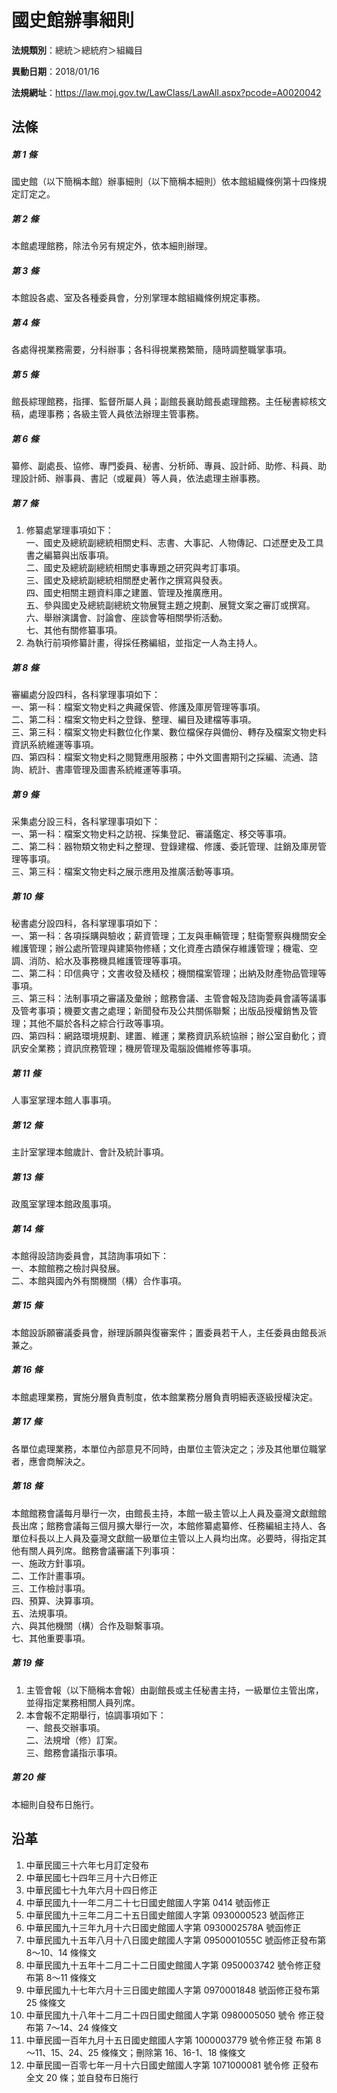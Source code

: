 # 國史館辦事細則




**法規類別**：總統＞總統府＞組織目

**異動日期**：2018/01/16  

**法規網址**：https://law.moj.gov.tw/LawClass/LawAll.aspx?pcode=A0020042



## 法條
##### 第 1 條
國史館（以下簡稱本館）辦事細則（以下簡稱本細則）依本館組織條例第十四條規定訂定之。

##### 第 2 條
本館處理館務，除法令另有規定外，依本細則辦理。

##### 第 3 條
本館設各處、室及各種委員會，分別掌理本館組織條例規定事務。

##### 第 4 條
各處得視業務需要，分科辦事；各科得視業務繁簡，隨時調整職掌事項。

##### 第 5 條
館長綜理館務，指揮、監督所屬人員；副館長襄助館長處理館務。主任秘書綜核文稿，處理事務；各級主管人員依法辦理主管事務。

##### 第 6 條
纂修、副處長、協修、專門委員、秘書、分析師、專員、設計師、助修、科員、助理設計師、辦事員、書記（或雇員）等人員，依法處理主辦事務。

##### 第 7 條
1. 修纂處掌理事項如下：  
一、國史及總統副總統相關史料、志書、大事記、人物傳記、口述歷史及工具書之編纂與出版事項。  
二、國史及總統副總統相關史事專題之研究與考訂事項。  
三、國史及總統副總統相關歷史著作之撰寫與發表。  
四、國史相關主題資料庫之建置、管理及推廣應用。  
五、參與國史及總統副總統文物展覽主題之規劃、展覽文案之審訂或撰寫。  
六、舉辦演講會、討論會、座談會等相關學術活動。  
七、其他有關修纂事項。
1. 為執行前項修纂計畫，得採任務編組，並指定一人為主持人。

##### 第 8 條
審編處分設四科，各科掌理事項如下：  
一、第一科：檔案文物史料之典藏保管、修護及庫房管理等事項。  
二、第二科：檔案文物史料之登錄、整理、編目及建檔等事項。  
三、第三科：檔案文物史料數位化作業、數位檔保存與備份、轉存及檔案文物史料資訊系統維運等事項。  
四、第四科：檔案文物史料之閱覽應用服務；中外文圖書期刊之採編、流通、諮詢、統計、書庫管理及圖書系統維運等事項。

##### 第 9 條
采集處分設三科，各科掌理事項如下：  
一、第一科：檔案文物史料之訪視、採集登記、審議鑑定、移交等事項。  
二、第二科：器物類文物史料之整理、登錄建檔、修護、委託管理、註銷及庫房管理等事項。  
三、第三科：檔案文物史料之展示應用及推廣活動等事項。

##### 第 10 條
秘書處分設四科，各科掌理事項如下：  
一、第一科：各項採購與驗收；薪資管理；工友與車輛管理；駐衛警察與機關安全維護管理；辦公處所管理與建築物修繕；文化資產古蹟保存維護管理；機電、空調、消防、給水及事務機具維護管理等事項。  
二、第二科：印信典守；文書收發及繕校；機關檔案管理；出納及財產物品管理等事項。  
三、第三科：法制事項之審議及彙辦；館務會議、主管會報及諮詢委員會議等議事及管考事項；機要文書之處理；新聞發布及公共關係聯繫；出版品授權銷售及管理；其他不屬於各科之綜合行政等事項。  
四、第四科：網路環境規劃、建置、維運；業務資訊系統協辦；辦公室自動化；資訊安全業務；資訊庶務管理；機房管理及電腦設備維修等事項。

##### 第 11 條
人事室掌理本館人事事項。

##### 第 12 條
主計室掌理本館歲計、會計及統計事項。

##### 第 13 條
政風室掌理本館政風事項。

##### 第 14 條
本館得設諮詢委員會，其諮詢事項如下：  
一、本館館務之檢討與發展。  
二、本館與國內外有關機關（構）合作事項。

##### 第 15 條
本館設訴願審議委員會，辦理訴願與復審案件；置委員若干人，主任委員由館長派兼之。

##### 第 16 條
本館處理業務，實施分層負責制度，依本館業務分層負責明細表逐級授權決定。

##### 第 17 條
各單位處理業務，本單位內部意見不同時，由單位主管決定之；涉及其他單位職掌者，應會商解決之。

##### 第 18 條
本館館務會議每月舉行一次，由館長主持，本館一級主管以上人員及臺灣文獻館館長出席；館務會議每三個月擴大舉行一次，本館修纂處纂修、任務編組主持人、各單位科長以上人員及臺灣文獻館一級單位主管以上人員均出席。必要時，得指定其他有關人員列席。館務會議審議下列事項：  
一、施政方針事項。  
二、工作計畫事項。  
三、工作檢討事項。  
四、預算、決算事項。  
五、法規事項。  
六、與其他機關（構）合作及聯繫事項。  
七、其他重要事項。

##### 第 19 條
1. 主管會報（以下簡稱本會報）由副館長或主任秘書主持，一級單位主管出席，並得指定業務相關人員列席。
1. 本會報不定期舉行，協調事項如下：  
一、館長交辦事項。  
二、法規增（修）訂案。  
三、館務會議指示事項。

##### 第 20 條
本細則自發布日施行。

## 沿革
1. 中華民國三十六年七月訂定發布
1. 中華民國七十四年三月十六日修正
1. 中華民國七十九年六月十四日修正
1. 中華民國九十一年二月二十七日國史館國人字第 0414 號函修正
1. 中華民國九十三年二月二十五日國史館國人字第 0930000523 號函修正
1. 中華民國九十三年九月十六日國史館國人字第 0930002578A  號函修正
1. 中華民國九十五年八月十八日國史館國人字第 0950001055C  號函修正發布第 8～10、14  條條文
1. 中華民國九十五年十二月二十二日國史館國人字第 0950003742 號令修正發布第 8～11  條條文
1. 中華民國九十七年六月十三日國史館國人字第 0970001848 號函修正發布第 25 條條文
1.  中華民國九十八年十二月二十四日國史館國人字第 0980005050 號令  修正發布第 7～14、24  條條文
1.  中華民國一百年九月十五日國史館國人字第 1000003779 號令修正發  布第 8～11、15、24、25  條條文；刪除第 16、16-1、18 條條文
1.  中華民國一百零七年一月十六日國史館國人字第 1071000081 號令修  正發布全文 20 條；並自發布日施行
